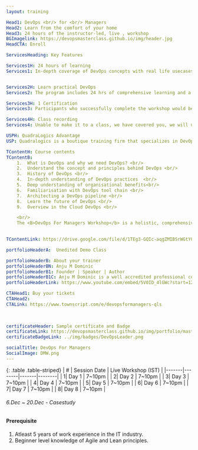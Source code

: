 ```yaml
---
layout: training

Head1: DevOps <br/> for <br/> Managers 
Head2: Learn from the comfort of your home
Head3: 24 hours of the instructor-led, live , workshop
BGImagelink: https://devopsmasterclass.github.io/img/header.jpg
HeadCTA: Enroll

ServicesHeading: Key Features

Services1H: 24 hours of learning
Services1: In-depth coverage of DevOps concepts with real life usecases.


Services2H: Learn practical DevOps
Services2: The program includes 24 hrs of comprehensive learning and a case study to ensure learning becomes more practical over just being theoretical. This task-based learning enables the candidate to be productive immediately after the training. 

Services3H: 1 Certification  
Services3: Participants who successfully complete the workshop would be awarded a verifiable digital certificate hosted on certifyme.online . 

Services4H: Class recording
Services4: Unable to make it to a class, we have covered you, we will upload the class recording to our LMS website and you will have exclusive access to it for the next 3 months. You can access your content from your laptop or your mobile/tablet.

USPH: QuadraLogics Advantage
USP: Quadralogics is a boutique training firm that specializes in DevOps training and consulting. Since our inception in 2014, QuadraLogics has facilitated more than 70+ corporate and public workshops enabling more than 2000+ practitioners. We are trusted partners with global brands like Pluralsight, Udacity, Coursera etc and enable them in designing/delivering technical content and training. Quadralogics today is one of the most trusted training/content producers and a premium player in the B2B DevOps market. Building on our experience, our industry experts have carefully handcrafted the workshop "DevOps Master Architect". We use a technique called the “Task-based learning”. In this approach, the practitioner learns by exploring 200+ hands on,real-life scenarios. This unique style enables the practitioner to be more competent and highly productive after the workshop.

TContentH: Course contents
TContentB: 
    1.  What is DevOps and why we need DevOps? <br/>
    2.  Understand the concept and principles behind DevOps <br/> 
    3.  History of DevOps <br/>
    4.  In-depth understanding of DevOps practices  <br/>
    5.  Deep understanding of organisational benefits<br/>
    6.  Familiarisation with DevOps tool chain <br/>
    7.  Architecting a DevOps pipeline <br/>
    8.  Learn the future of DevOps <br/>
    9.  Overview in the Cloud DevOps <br/>

    <br/>
    The <B>DevOps For Managers Workshop</b> is a holistic, comprehensive program that covers DevOps concepts in detail. This program spans for 6 weeks which includes 4 weeks of live workshops and 2 weeks of case study. We use a technique called the “Task-based learning”. In this approach, the practitioner learns with hands-on,real-life scenarios. This unique style enables the practitioner to be more competent and highly productive from day 1. In order to ensure high quality, we only intake a maximum of 20 students per batch.
    

TContentLink: https://drive.google.com/file/d/1TEg3-GQIc-aqgZMIBSrWGtYGP-aJr6cM/view?usp=sharing

portfolioHeaderA:  Unedited Demo Class 

portfolioHeaderB: About your trainer
portfolioHeaderBN: Anju M Dominic
portfolioHeaderB1: Founder | Speaker | Author
portfolioHeaderB1C: Anju M Dominic is a well accredited professional corporate trainer and consultant in the field of DevOps . She has conducted over 70+ hands-on workshops across different product and service companies. She is also a trainer/author across various training companies including PluralSight, Edureka, KnowledgeHut, etc. She is currently the Principal consultant and founder of QuadraLogics, a boutique training/consulting firm. Anju is well known for her contributions to technical articles which includes two books and several whitepapers in the field of software engineering. She is also a regular speaker for many DevOps and Agile conferences
portfolioHeaderLink: https://www.youtube.com/embed/5V0ID_4lGWc?start=12

CTAHead1: Buy your tickets
CTAHead2:
CTALink: https://www.townscript.com/e/devopsformanagers-qls
                        
                        

certificateHeader: Sample certificate and Badge 
certificateLink: https://devopsmasterclass.github.io/img/portfolio/master.jpg
certificateBadgeLink: ../img/badges/DevOpsLeader.png

socialTitle: DevOps For Managers
SocialImage: DMW.png
---
```




{: .table .table-striped}
| #        | Session Date     |  Live Workshop (IST) |
|-------|--------|-------|--------|
| 1| Day 1 | 7~10pm | 
| 2| Day 2 |  7~10pm | 
| 3| Day 3 | 7~10pm | 
| 4| Day 4 |  7~10pm | 
| 5| Day 5 | 7~10pm | 
| 6| Day 6 | 7~10pm | 
| 7| Day 7 | 7~10pm | 
| 8| Day 8 |  7~10pm | 


###### 6.Dec ~ 20.Dec - Casestudy  

#### Prerequisite

1. Atleast 5 years of work experience in the IT industry.
2. Beginner level knowledge of Agile and Lean principles.
